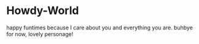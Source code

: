 # Howdy-World
happy
funtimes
because I care about you and everything you are.
buhbye for now, lovely personage!
